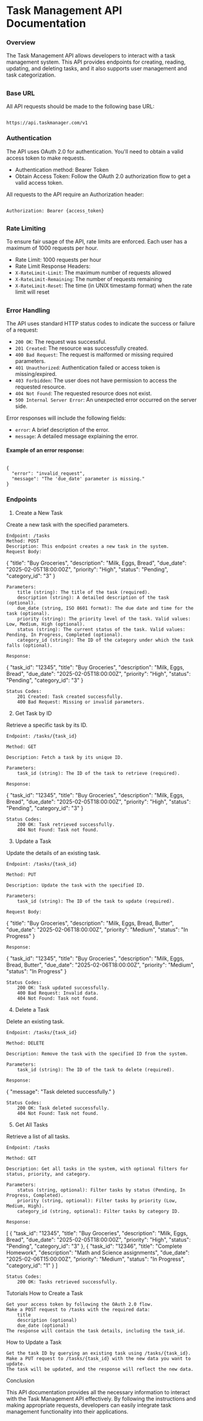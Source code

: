 # Task Management API Documentation

<h3>Overview</h3>

The Task Management API allows developers to interact with a task management system. This API provides endpoints for creating, reading, updating, and deleting tasks, and it also supports user management and task categorization.

<h2></h2>

<h3>Base URL</h3>

All API requests should be made to the following base URL:

```

https://api.taskmanager.com/v1

```

<h3>Authentication</h3>

The API uses OAuth 2.0 for authentication. You'll need to obtain a valid access token to make requests.
- Authentication method: Bearer Token
- Obtain Access Token: Follow the OAuth 2.0 authorization flow to get a valid access token.

All requests to the API require an Authorization header:

```

Authorization: Bearer {access_token}

```

<h2></h2>

<h3>Rate Limiting</h3>

To ensure fair usage of the API, rate limits are enforced. Each user has a maximum of 1000 requests per hour.
- Rate Limit: 1000 requests per hour
- Rate Limit Response Headers:
- ```X-RateLimit-Limit```: The maximum number of requests allowed
- ```X-RateLimit-Remaining```: The number of requests remaining
- ```X-RateLimit-Reset```: The time (in UNIX timestamp format) when the rate limit will reset

<h2></h2>

<h3>Error Handling</h3>

The API uses standard HTTP status codes to indicate the success or failure of a request:
- ```200 OK```: The request was successful.
- ```201 Created```: The resource was successfully created.
- ```400 Bad Request```: The request is malformed or missing required parameters.
- ```401 Unauthorized```: Authentication failed or access token is missing/expired.
- ```403 Forbidden```: The user does not have permission to access the requested resource.
- ```404 Not Found```: The requested resource does not exist.
- ```500 Internal Server Error```: An unexpected error occurred on the server side.

Error responses will include the following fields:
- ```error```: A brief description of the error.
- ```message```: A detailed message explaining the error.

<h4>Example of an error response:</h4>

```

{
  "error": "invalid_request",
  "message": "The 'due_date' parameter is missing."
}

```

<h3>Endpoints</h3>


1. Create a New Task

Create a new task with the specified parameters.

    Endpoint: /tasks
    Method: POST
    Description: This endpoint creates a new task in the system.
    Request Body:

{
  "title": "Buy Groceries",
  "description": "Milk, Eggs, Bread",
  "due_date": "2025-02-05T18:00:00Z",
  "priority": "High",
  "status": "Pending",
  "category_id": "3"
}

    Parameters:
        title (string): The title of the task (required).
        description (string): A detailed description of the task (optional).
        due_date (string, ISO 8601 format): The due date and time for the task (optional).
        priority (string): The priority level of the task. Valid values: Low, Medium, High (optional).
        status (string): The current status of the task. Valid values: Pending, In Progress, Completed (optional).
        category_id (string): The ID of the category under which the task falls (optional).

    Response:

{
  "task_id": "12345",
  "title": "Buy Groceries",
  "description": "Milk, Eggs, Bread",
  "due_date": "2025-02-05T18:00:00Z",
  "priority": "High",
  "status": "Pending",
  "category_id": "3"
}

    Status Codes:
        201 Created: Task created successfully.
        400 Bad Request: Missing or invalid parameters.

2. Get Task by ID

Retrieve a specific task by its ID.

    Endpoint: /tasks/{task_id}

    Method: GET

    Description: Fetch a task by its unique ID.

    Parameters:
        task_id (string): The ID of the task to retrieve (required).

    Response:

{
  "task_id": "12345",
  "title": "Buy Groceries",
  "description": "Milk, Eggs, Bread",
  "due_date": "2025-02-05T18:00:00Z",
  "priority": "High",
  "status": "Pending",
  "category_id": "3"
}

    Status Codes:
        200 OK: Task retrieved successfully.
        404 Not Found: Task not found.

3. Update a Task

Update the details of an existing task.

    Endpoint: /tasks/{task_id}

    Method: PUT

    Description: Update the task with the specified ID.

    Parameters:
        task_id (string): The ID of the task to update (required).

    Request Body:

{
  "title": "Buy Groceries",
  "description": "Milk, Eggs, Bread, Butter",
  "due_date": "2025-02-06T18:00:00Z",
  "priority": "Medium",
  "status": "In Progress"
}

    Response:

{
  "task_id": "12345",
  "title": "Buy Groceries",
  "description": "Milk, Eggs, Bread, Butter",
  "due_date": "2025-02-06T18:00:00Z",
  "priority": "Medium",
  "status": "In Progress"
}

    Status Codes:
        200 OK: Task updated successfully.
        400 Bad Request: Invalid data.
        404 Not Found: Task not found.

4. Delete a Task

Delete an existing task.

    Endpoint: /tasks/{task_id}

    Method: DELETE

    Description: Remove the task with the specified ID from the system.

    Parameters:
        task_id (string): The ID of the task to delete (required).

    Response:

{
  "message": "Task deleted successfully."
}

    Status Codes:
        200 OK: Task deleted successfully.
        404 Not Found: Task not found.

5. Get All Tasks

Retrieve a list of all tasks.

    Endpoint: /tasks

    Method: GET

    Description: Get all tasks in the system, with optional filters for status, priority, and category.

    Parameters:
        status (string, optional): Filter tasks by status (Pending, In Progress, Completed).
        priority (string, optional): Filter tasks by priority (Low, Medium, High).
        category_id (string, optional): Filter tasks by category ID.

    Response:

[
  {
    "task_id": "12345",
    "title": "Buy Groceries",
    "description": "Milk, Eggs, Bread",
    "due_date": "2025-02-05T18:00:00Z",
    "priority": "High",
    "status": "Pending",
    "category_id": "3"
  },
  {
    "task_id": "12346",
    "title": "Complete Homework",
    "description": "Math and Science assignments",
    "due_date": "2025-02-06T15:00:00Z",
    "priority": "Medium",
    "status": "In Progress",
    "category_id": "1"
  }
]

    Status Codes:
        200 OK: Tasks retrieved successfully.

Tutorials
How to Create a Task

    Get your access token by following the OAuth 2.0 flow.
    Make a POST request to /tasks with the required data:
        title
        description (optional)
        due_date (optional)
    The response will contain the task details, including the task_id.

How to Update a Task

    Get the task ID by querying an existing task using /tasks/{task_id}.
    Make a PUT request to /tasks/{task_id} with the new data you want to update.
    The task will be updated, and the response will reflect the new data.

Conclusion

This API documentation provides all the necessary information to interact with the Task Management API effectively. By following the instructions and making appropriate requests, developers can easily integrate task management functionality into their applications.
